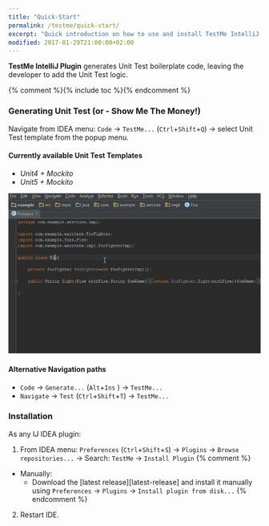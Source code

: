 ```yaml
---
title: "Quick-Start"
permalink: /testme/quick-start/
excerpt: "Quick introduction on how to use and install TestMe IntelliJ IDEA Plugin"
modified: 2017-01-29T21:00:00+02:00
---
```


**TestMe IntelliJ Plugin** generates Unit Test boilerplate code, leaving the developer to add the Unit Test logic.

{% comment %}{% include toc %}{% endcomment %}

### Generating Unit Test (or - Show Me The Money!)

Navigate from IDEA menu: `Code` -> `TestMe...` (`Ctrl`+`Shift`+`Q`) -> select Unit Test template from the popup menu.

#### Currently available Unit Test Templates

- _Unit4 + Mockito_
- _Unit5 + Mockito_

![Generate new unit test](/assets/images/screencast/simple-use-case.gif)

#### Alternative Navigation paths

- `Code` -> `Generate...` (`Alt`+`Ins` ) -> `TestMe...` 
- `Navigate` -> `Test` (`Ctrl`+`Shift`+`T`) -> `TestMe...` 

### Installation

As any IJ IDEA plugin: 

1. From IDEA menu: `Preferences` (`Ctrl`+`Shift`+`S`) -> `Plugins` -> `Browse repositories...` -> Search: `TestMe` -> `Install Plugin`
{% comment %} 
- Manually:
  - Download the [latest release][latest-release] and install it manually using `Preferences` -> `Plugins` -> `Install plugin from disk...`
{% endcomment %}
2. Restart IDE.

